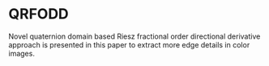 # QRFODD
Novel quaternion domain based Riesz fractional order directional derivative approach is presented in this paper to extract more edge details in color images.
